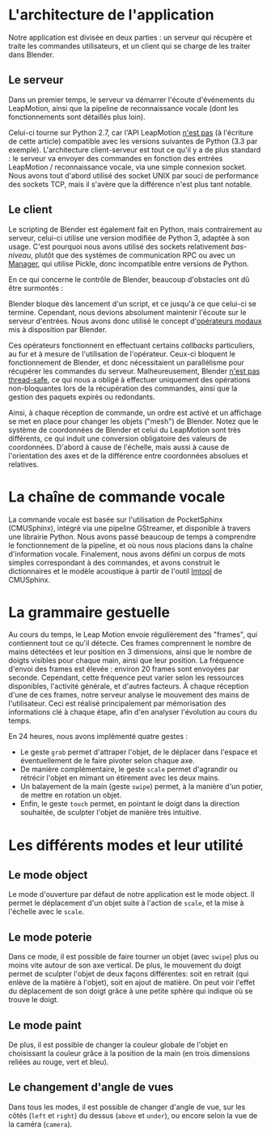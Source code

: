 # L'architecture de l'application

Notre application est divisée en deux parties : un serveur qui récupère et
traite les commandes utilisateurs, et un client qui se charge de les traiter dans Blender.

## Le serveur

Dans un premier temps, le serveur va démarrer l'écoute d'événements du
LeapMotion, ainsi que la pipeline de reconnaissance vocale (dont les
fonctionnements sont détaillés plus loin).

Celui-ci tourne sur Python 2.7, car l'API LeapMotion [n'est pas][1] (à l'écriture
de cette article) compatible avec les versions suivantes de Python (3.3 par
exemple). L'architecture client-serveur est tout ce qu'il y a de plus standard :
le serveur va envoyer des commandes en fonction des entrées LeapMotion /
reconnaissance vocale, via une simple connexion socket. Nous avons tout
d'abord utilisé des socket UNIX par souci de performance des sockets TCP, mais
il s'avère que la différence n'est plus tant notable.

[1]: https://developer.leapmotion.com/documentation/Leap_SDK_Release_Notes.html#supported-compilers-and-runtimes "Supported compilers and runtime"

## Le client

Le scripting de Blender est également fait en Python, mais contrairement au
serveur, celui-ci utilise une version modifiée de Python 3, adaptée à son
usage. C'est pourquoi nous avons utilisé des sockets relativement *bas-niveau*, plutôt que des systèmes de communication RPC ou avec un [Manager][2], qui utilise
Pickle, donc incompatible entre versions de Python.

[2]: https://docs.python.org/3.3/library/multiprocessing.html#managers "Python 3.3 Managers"

En ce qui concerne le contrôle de Blender, beaucoup d'obstacles ont dû être surmontés :

Blender bloque dès lancement d'un script, et ce jusqu'à ce que celui-ci se termine. Cependant, nous devions absolument maintenir l'écoute sur le serveur d'entrées. Nous avons donc utilisé le concept d'[opérateurs modaux][3] mis à disposition par Blender.

[3]: http://www.blender.org/documentation/blender_python_api_2_70_release/bpy.types.Operator.html "Opérateurs modaux Blender"

Ces opérateurs fonctionnent en effectuant certains *callbacks* particuliers, au
fur et à mesure de l'utilisation de l'opérateur. Ceux-ci bloquent le
fonctionnement de Blender, et donc nécessitaient un parallélisme pour récupérer
les commandes du serveur. Malheureusement, Blender [n'est pas thread-safe][4], ce
qui nous a obligé à effectuer uniquement des opérations non-bloquantes lors de
la récupération des commandes, ainsi que la gestion des paquets expirés ou
redondants.

[4]: http://www.blender.org/documentation/blender_python_api_2_70_release/info_gotcha.html#strange-errors-using-threading-module

Ainsi, à chaque réception de commande, un ordre est activé et un affichage se
met en place pour changer les objets ("mesh") de Blender. Notez que le système
de coordonnées de Blender et celui du LeapMotion sont très différents, ce qui
induit une conversion obligatoire des valeurs de coordonnées. D'abord à cause
de l'échelle, mais aussi à cause de l'orientation des axes et de la différence
entre coordonnées absolues et relatives.

# La chaîne de commande vocale

La commande vocale est basée sur l'utilisation de PocketSphinx (CMUSphinx),
intégré via une pipeline GStreamer, et disponible à travers une librairie
Python. Nous avons passé beaucoup de temps à comprendre le fonctionnement de la
pipeline, et où nous nous placions dans la chaîne d'information vocale. Finalement, nous avons défini un corpus de mots simples correspondant à des
commandes, et avons construit le dictionnaires et le modèle acoustique à partir
de l'outil [lmtool][5] de CMUSphinx.

[5]: http://www.speech.cs.cmu.edu/tools/lmtool-new.html

# La grammaire gestuelle

Au cours du temps, le Leap Motion envoie régulièrement des "frames", qui
contiennent tout ce qu'il détecte. Ces frames comprennent le nombre de mains détectées et leur position en 3 dimensions, ainsi que le nombre de doigts visibles pour chaque main, ainsi que leur position. La fréquence d'envoi des frames est élevée : environ 20 frames sont envoyées par seconde. Cependant, cette fréquence peut varier selon les ressources disponibles, l'activité générale, et d'autres facteurs. À chaque réception d'une de ces frames, notre serveur analyse le mouvement des mains de l'utilisateur. Ceci est réalisé principalement par mémorisation des informations clé à chaque étape, afin d'en analyser l'évolution au cours du temps.

En 24 heures, nous avons implémenté quatre gestes :

- Le geste `grab` permet d'attraper l'objet, de le déplacer dans l'espace et éventuellement de le faire pivoter selon chaque axe.
- De manière complémentaire, le geste `scale` permet d'agrandir ou rétrécir l'objet en mimant un étirement avec les deux mains.
- Un balayement de la main (geste `swipe`) permet, à la manière d'un potier, de mettre en rotation un objet.
- Enfin, le geste `touch` permet, en pointant le doigt dans la direction souhaitée, de sculpter l'objet de manière très intuitive.

# Les différents modes et leur utilité

## Le mode object

Le mode d'ouverture par défaut de notre application est le mode object. Il
permet le déplacement d'un objet suite à l'action de `scale`, et la mise à
l'échelle avec le `scale`.

## Le mode poterie

Dans ce mode, il est possible de faire tourner un objet (avec `swipe`) plus ou moins vite autour de son axe vertical. De plus, le mouvement du doigt permet de sculpter l'objet de deux façons différentes: soit en retrait (qui enlève de la matière à l'objet), soit en ajout de matière. On peut voir l'effet du déplacement de son doigt grâce à une petite sphère qui indique où se trouve le doigt.

## Le mode paint

De plus, il est possible de changer la couleur globale de l'objet en choisissant la couleur grâce à la position de la main (en trois dimensions reliées au rouge, vert et bleu).

## Le changement d'angle de vues

Dans tous les modes, il est possible de changer d'angle de vue, sur les côtés (`left` et `right`) du dessus (`above` et `under`), ou encore selon la vue de la caméra (`camera`).
